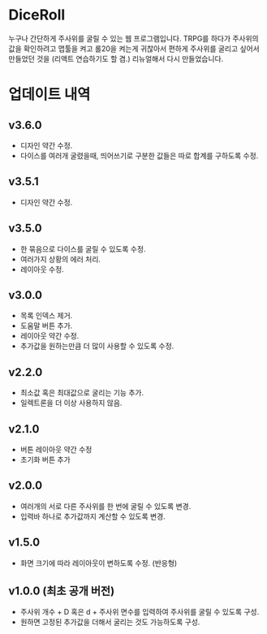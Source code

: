 # DiceRoll
누구나 간단하게 주사위를 굴릴 수 있는 웹 프로그램입니다. TRPG를 하다가 주사위의 값을 확인하려고 맵툴을 켜고 롤20을 켜는게 귀찮아서 편하게 주사위를 굴리고 싶어서 만들었던 것을 (리액트 연습하기도 할 겸.) 리뉴얼해서 다시 만들었습니다.

# 업데이트 내역
## v3.6.0
+ 디자인 약간 수정.
+ 다이스를 여러개 굴렸을때, 띄어쓰기로 구분한 값들은 따로 합계를 구하도록 수정.

## v3.5.1
+ 디자인 약간 수정.

## v3.5.0
+ 한 묶음으로 다이스를 굴릴 수 있도록 수정.
+ 여러가지 상황의 에러 처리.
+ 레이아웃 수정.

## v3.0.0
+ 목록 인덱스 제거.
+ 도움말 버튼 추가.
+ 레이아웃 약간 수정.
+ 추가값을 원하는만큼 더 많이 사용할 수 있도록 수정.

## v2.2.0
+ 최소값 혹은 최대값으로 굴리는 기능 추가.
+ 일렉트론을 더 이상 사용하지 않음.

## v2.1.0
+ 버튼 레이아웃 약간 수정
+ 초기화 버튼 추가

## v2.0.0
+ 여러개의 서로 다른 주사위를 한 번에 굴릴 수 있도록 변경.
+ 입력바 하나로 추가값까지 계산할 수 있도록 변경.

## v1.5.0
+ 화면 크기에 따라 레이아웃이 변하도록 수정. (반응형)

## v1.0.0 (최초 공개 버전)
+ 주사위 개수 + D 혹은 d + 주사위 면수를 입력하여 주사위를 굴릴 수 있도록 구성.
+ 원하면 고정된 추가값을 더해서 굴리는 것도 가능하도록 구성.